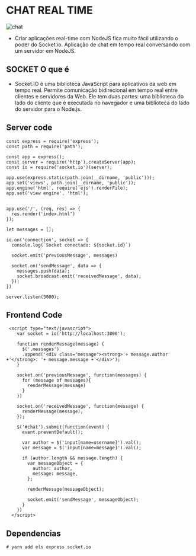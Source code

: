 # CHAT REAL TIME

![chat](https://user-images.githubusercontent.com/60434681/82680245-5eb59100-9c22-11ea-8951-42520e1e9c6f.gif)


- Criar aplicações real-time com NodeJS fica muito fácil utilizando o poder do Socket.io.
Aplicação de chat em tempo real conversando com um servidor em NodeJS.

## SOCKET  O que é 
- Socket.IO é uma biblioteca JavaScript para aplicativos da web em tempo real. Permite comunicação bidirecional em tempo real entre clientes e servidores da Web. Ele tem duas partes: uma biblioteca do lado do cliente que é executada no navegador e uma biblioteca do lado do servidor para o Node.js.

## Server code
```
const express = require('express');
const path = require('path');

const app = express();
const server = require('http').createServer(app);
const io = require('socket.io')(server);

app.use(express.static(path.join(__dirname, 'public')));
app.set('views', path.join(__dirname, 'public'));
app.engine('html', require('ejs').renderFile);
app.set('view engine', 'html');


app.use('/', (req, res) => {
  res.render('index.html')
});

let messages = [];

io.on('connection', socket => {
  console.log(`Socket conectado: ${socket.id}`)

  socket.emit('previousMessage', messages)

  socket.on('sendMessage', data => {
    messages.push(data);
    socket.broadcast.emit('receivedMessage', data);
  });
})

server.listen(3000);
```

## Frontend Code
```
 <script type="text/javascript">
    var socket = io('http://localhost:3000');

    function renderMessage(message) {
      $('.messages')
      .append('<div class="message"><strong>'+ message.author +'</strong>: '+ message.message +'</div>');
    }

    socket.on('previousMessage', function(messages) {
      for (message of messages){
        renderMessage(message)
      }
    })

    socket.on('receivedMessage', function(message) {
      renderMessage(message);
    });

    $('#chat').submit(function(event) {
      event.preventDefault();

      var author = $('input[name=username]').val();
      var message = $('input[name=message]').val();

      if (author.length && message.length) {
        var messageObject = {
          author: author,
          message: message,
        };

        renderMessage(messageObject);

        socket.emit('sendMessage', messageObject);
      }
    })
  </script>
```

## Dependencias
```
# yarn add els express socket.io 
```

